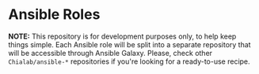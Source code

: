 Ansible Roles
=============

**NOTE:** This repository is for development purposes only, to help keep things simple. Each Ansible role will be split into a separate repository that will be accessible through Ansible Galaxy. Please, check other `Chialab/ansible-*` repositories if you're looking for a ready-to-use recipe.
